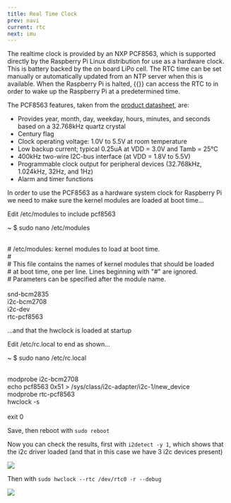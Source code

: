 ```yaml
---
title: Real Time Clock
prev: navi
current: rtc
next: imu
---
```

The realtime clock is provided by an NXP PCF8563, which is supported directly by the Raspberry Pi Linux distribution for use as a hardware clock. This is battery backed by the on board LiPo cell. The RTC time can be set manually or automatically updated  from an NTP server  when this is available. When the Raspberry Pi is halted, {{<ardhat>}} can access the RTC to in order to wake up the Raspberry Pi at a predetermined time. 

The PCF8563 features, taken from the [product datasheet](http://www.nxp.com/documents/data_sheet/PCF8563.pdf), are:

- Provides year, month, day, weekday, hours, minutes, and seconds based on a 32.768kHz quartz crystal
- Century flag
- Clock operating voltage: 1.0V to 5.5V at room temperature
- Low backup current; typical 0.25uA at VDD = 3.0V and Tamb = 25°C
- 400kHz two-wire I2C-bus interface (at VDD = 1.8V to 5.5V)
- Programmable clock output for peripheral devices (32.768kHz, 1.024kHz, 32Hz, and 1Hz)
- Alarm and timer functions


In order to use the PCF8563 as a hardware system clock for Raspberry Pi we need to make sure the kernel modules are loaded at boot time...

<section class="quickstart" >
  <div class="grid">
    <div class="unit .half code">
      <p class="title">Edit /etc/modules to include pcf8563 </p>
      <div class="shell">
         <p class="line">
          <span class="path">~</span>
          <span class="prompt">$</span>
          <span class="command">sudo nano /etc/modules</span>
        </p>
                 <p class="line">
 <br># /etc/modules: kernel modules to load at boot time.<br>
 #<br>
 # This file contains the names of kernel modules that should be loaded<br>
 # at boot time, one per line. Lines beginning with "#" are ignored.<br>
 # Parameters can be specified after the module name.<br>
<br>
snd-bcm2835<br>
i2c-bcm2708<br>
i2c-dev<br>
rtc-pcf8563<br>
        </p>
      </div>
    </div>
    <div class="clear"></div>
  </div>
</section>

...and that the hwclock is loaded at startup

<section class="quickstart" >
  <div class="grid">
    <div class="unit .half code">
      <p class="title">Edit /etc/rc.local to end as shown...</p>
      <div class="shell">
         <p class="line">
          <span class="path">~</span>
          <span class="prompt">$</span>
          <span class="command">sudo nano /etc/rc.local</span>
        </p>
                 <p class="line">
<br>                 
modprobe i2c-bcm2708<br>
echo pcf8563 0x51 > /sys/class/i2c-adapter/i2c-1/new_device<br>
modprobe rtc-pcf8563<br>
hwclock -s<br>
<br>
exit 0<br>
        </p>
      </div>
    </div>
    <div class="clear"></div>
  </div>
</section>

Save, then reboot with `sudo reboot`


Now you can check the results, first with `i2detect -y 1`, which shows that the i2c driver loaded (and that in this case we have 3 i2c devices present)

<img align="center" src="/media/i2cdetect.png">

Then with `sudo hwclock --rtc /dev/rtc0 -r --debug`

<img align="center" src="/media/rtc-check.png">









